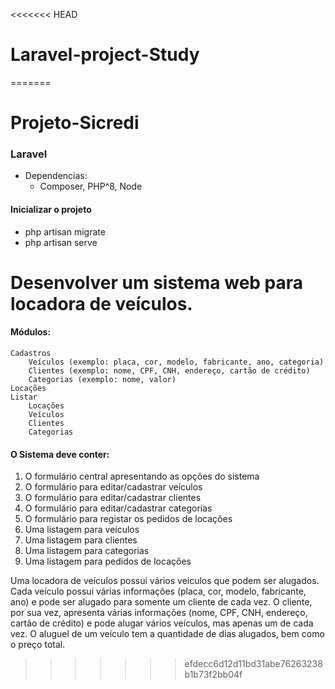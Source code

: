 <<<<<<< HEAD
# Laravel-project-Study
=======
# Projeto-Sicredi

### Laravel
- Dependencias:
  - Composer, PHP^8, Node
#### Inicializar o projeto
- php artisan migrate         
- php artisan serve
 
# Desenvolver um sistema web para locadora de veículos.
#### Módulos:
	Cadastros
		Veículos (exemplo: placa, cor, modelo, fabricante, ano, categoria)
		Clientes (exemplo: nome, CPF, CNH, endereço, cartão de crédito)
		Categorias (exemplo: nome, valor)
	Locações
	Listar
		Locações
		Veículos
		Clientes
		Categorias
#### O Sistema deve conter:
1.	O formulário central apresentando as opções do sistema
2.	O formulário para editar/cadastrar veículos
3.	O formulário para editar/cadastrar clientes
4.	O formulário para editar/cadastrar categorias
5.	O formulário para registar os pedidos de locações
6.	Uma listagem para veículos
7.	Uma listagem para clientes
8.	Uma listagem para categorias
9.	Uma listagem para pedidos de locações

Uma locadora de veículos possui vários veículos que podem ser alugados. Cada veículo possui várias informações (placa, cor, modelo, fabricante, ano) e pode ser alugado para somente um cliente de cada vez. O cliente, por sua vez, apresenta várias informações (nome, CPF, CNH, endereço, cartão de crédito) e pode alugar vários veículos, mas apenas um de cada vez. O aluguel de um veículo tem a quantidade de dias alugados, bem como o preço total. 
>>>>>>> efdecc6d12d11bd31abe76263238b1b73f2bb04f
